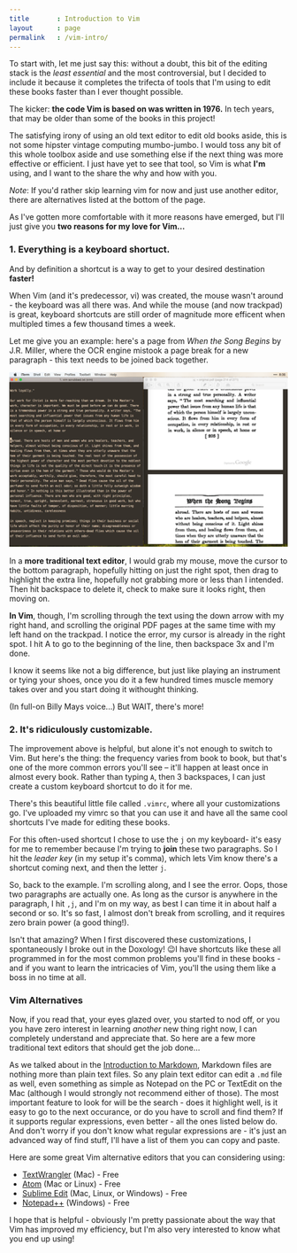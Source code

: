 ```yaml
---
title       : Introduction to Vim
layout      : page
permalink   : /vim-intro/
---
```

To start with, let me just say this: without a doubt, this bit of the editing stack is the *least essential* and the most controversial, but I decided to include it because it completes the trifecta of tools that I'm using to edit these books faster than I ever thought possible.

The kicker: **the code Vim is based on was written in 1976.** In tech years, that may be older than some of the books in this project!

The satisfying irony of using an old text editor to edit old books aside, this is not some hipster vintage computing mumbo-jumbo. I would toss any bit of this whole toolbox aside and use something else if the next thing was more effective or efficient. I just have yet to see that tool, so Vim is what **I'm** using, and I want to the share the why and how with you.

*Note*: If you'd rather skip learning vim for now and just use another editor, there are alternatives listed at the bottom of the page.

As I've gotten more comfortable with it more reasons have emerged, but I'll just give you **two reasons for my love for Vim…**

### 1. Everything is a keyboard shortuct. 

And by definition a shortcut is a way to get to your desired destination **faster!**

When Vim (and it's predecessor, vi) was created, the mouse wasn't around - the keyboard was all there was. And while the mouse (and now trackpad) is great, keyboard shortcuts are still order of magnitude more efficent when multipled times a few thousand times a week.

Let me give you an example: here's a page from *When the Song Begins* by J.R. Miller, where the OCR engine mistook a page break for a new paragraph - this text needs to be joined back together.

![](/assets/img/paragraph-error-page.png)

In a **more traditional text editor**, I would grab my mouse, move the cursor to the bottom paragraph, hopefully hitting on just the right spot, then drag to highlight the extra line, hopefully not grabbing more or less than I intended. Then hit backspace to delete it, check to make sure it looks right, then moving on.

**In Vim**, though, I'm scrolling through the text using the down arrow with my right hand, and scrolling the original PDF pages at the same time with my left hand on the trackpad. I notice the error, my cursor is already in the right spot. I hit A to go to the beginning of the line, then backspace 3x and I'm done. 

I know it seems like not a big difference, but just like playing an instrument or tying your shoes, once you do it a few hundred times muscle memory takes over and you start doing it withought thinking. 

(In full-on Billy Mays voice...) But WAIT, there's more!

### 2. It's ridiculously customizable.

The improvement above is helpful, but alone it's not enough to switch to Vim. But here's the thing: the frequency varies from book to book, but that's one of the more common errors you'll see – it'll happen at least once in almost every book. Rather than typing `A`, then 3 backspaces, I can just create a custom keyboard shortcut to do it for me. 

There's this beautiful little file called `.vimrc`, where all your customizations go. I've uploaded my vimrc so that you can use it and have all the same cool shortcuts I've made for editing these books.

For this often-used shortcut I chose to use the `j` on my keyboard- it's easy for me to remember because I'm trying to **join** these two paragraphs. So I hit the *leader key* (in my setup it's comma), which lets Vim know there's a shortcut coming next, and then the letter `j`. 

So, back to the example. I'm scrolling along, and I see the error. Oops, those two paragraphs are actually one. As long as the cursor is anywhere in the paragraph, I hit `,j`, and I'm on my way, as best I can time it in about half a second or so. It's so fast, I almost don't break from scrolling, and it requires zero brain power (a good thing!).

Isn't that amazing? When I first discovered these customizations, I spontaneously I broke out in the Doxology! 😉I have shortcuts like these all programmed in for the most common problems you'll find in these books - and if you want to learn the intricacies of Vim, you'll the using them like a boss in no time at all.

### Vim Alternatives

Now, if you read that, your eyes glazed over, you started to nod off, or you you have zero interest in learning *another* new thing right now, I can completely understand and appreciate that. So here are a few more traditional text editors that should get the job done…

As we talked about in the [Introduction to Markdown](/markdown-intro/), Markdown files are nothing more than plain text files. So any plain text editor can edit a `.md` file as well, even something as simple as Notepad on the PC or TextEdit on the Mac (although I would strongly not recommend either of those). The most important feature to look for will be the search - does it highlight well, is it easy to go to the next occurance, or do you have to scroll and find them? If it supports regular expressions, even better - all the ones listed below do. And don't worry if you don't know what regular expressions are - it's just an advanced way of find stuff, I'll have a list of them you can copy and paste.

Here are some great Vim alternative editors that you can considering using:

-   [TextWrangler](http://www.barebones.com/products/textwrangler/) (Mac) - Free
-   [Atom](https://atom.io) (Mac or Linux) - Free
-   [Sublime Edit](http://www.sublimetext.com) (Mac, Linux, or Windows) - Free
-   [Notepad++](http://notepad-plus-plus.org) (Windows) - Free

I hope that is helpful - obviously I'm pretty passionate about the way that Vim has improved my efficiency, but I'm also very interested to know what you end up using!
